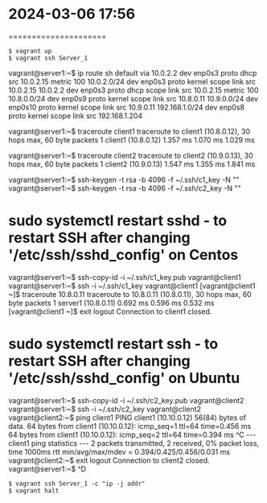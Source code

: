 # 2024-03-06    17:56
=====================

    $ vagrant up
    $ vagrant ssh Server_1

vagrant@server1:~$ ip route sh
default via 10.0.2.2 dev enp0s3 proto dhcp src 10.0.2.15 metric 100 
10.0.2.0/24 dev enp0s3 proto kernel scope link src 10.0.2.15 
10.0.2.2 dev enp0s3 proto dhcp scope link src 10.0.2.15 metric 100 
10.8.0.0/24 dev enp0s9 proto kernel scope link src 10.8.0.11 
10.9.0.0/24 dev enp0s10 proto kernel scope link src 10.9.0.11 
192.168.1.0/24 dev enp0s8 proto kernel scope link src 192.168.1.204 

vagrant@server1:~$ traceroute client1
traceroute to client1 (10.8.0.12), 30 hops max, 60 byte packets
 1  client1 (10.8.0.12)  1.357 ms  1.070 ms  1.029 ms

vagrant@server1:~$ traceroute client2
traceroute to client2 (10.9.0.13), 30 hops max, 60 byte packets
 1  client2 (10.9.0.13)  1.547 ms  1.355 ms  1.841 ms


vagrant@server1:~$ ssh-keygen -t rsa -b 4096 -f ~/.ssh/c1_key -N ""
vagrant@server1:~$ ssh-keygen -t rsa -b 4096 -f ~/.ssh/c2_key -N ""

# sudo systemctl restart sshd - to restart SSH after changing '/etc/ssh/sshd_config' on Centos
vagrant@server1:~$ ssh-copy-id -i ~/.ssh/c1_key.pub vagrant@client1
vagrant@server1:~$ ssh -i ~/.ssh/c1_key vagrant@client1
[vagrant@client1 ~]$ traceroute 10.8.0.11
traceroute to 10.8.0.11 (10.8.0.11), 30 hops max, 60 byte packets
 1  server1 (10.8.0.11)  0.692 ms  0.596 ms  0.532 ms
[vagrant@client1 ~]$ exit
logout
Connection to client1 closed.


# sudo systemctl restart ssh - to restart SSH after changing '/etc/ssh/sshd_config' on Ubuntu
vagrant@server1:~$ ssh-copy-id -i ~/.ssh/c2_key.pub vagrant@client2
vagrant@server1:~$ ssh -i ~/.ssh/c2_key vagrant@client2
vagrant@client2:~$ ping client1
PING client1 (10.10.0.12) 56(84) bytes of data.
64 bytes from client1 (10.10.0.12): icmp_seq=1 ttl=64 time=0.456 ms
64 bytes from client1 (10.10.0.12): icmp_seq=2 ttl=64 time=0.394 ms
^C
--- client1 ping statistics ---
2 packets transmitted, 2 received, 0% packet loss, time 1000ms
rtt min/avg/max/mdev = 0.394/0.425/0.456/0.031 ms
vagrant@client2:~$ exit
logout
Connection to client2 closed.
vagrant@server1:~$ ^D


    $ vagrant ssh Server_1 -c "ip -j addr"
    $ vagrant halt
